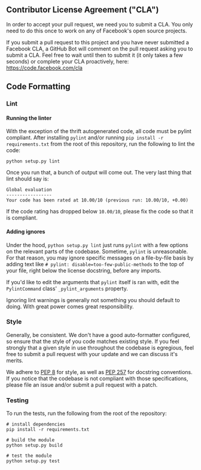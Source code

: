 ## Contributor License Agreement ("CLA")

In order to accept your pull request, we need you to submit a CLA. You only need
to do this once to work on any of Facebook's open source projects.

If you submit a pull request to this project and you have never submitted a
Facebook CLA, a GitHub Bot will comment on the pull request asking you to submit
a CLA. Feel free to wait until then to submit it (it only takes a few seconds)
or complete your CLA proactively, here: <https://code.facebook.com/cla>

## Code Formatting

### Lint

#### Running the linter

With the exception of the thrift autogenerated code, all code must be pylint
compliant. After installing `pylint` and/or running `pip install -r requirements.txt`
from the root of this repository, run the following to lint the code:

```
python setup.py lint
```

Once you run that, a bunch of output will come out. The very last thing that
lint should say is:

```
Global evaluation
-----------------
Your code has been rated at 10.00/10 (previous run: 10.00/10, +0.00)
```

If the code rating has dropped below `10.00/10`, please fix the code so that it
is compliant.

#### Adding ignores

Under the hood, `python setup.py lint` just runs `pylint` with a few options
on the relevant parts of the codebase. Sometime, `pylint` is unreasonable. For
that reason, you may ignore specific messages on a file-by-file basis by
adding text like `# pylint: disable=too-few-public-methods` to the top of your
file, right below the license docstring, before any imports.

If you'd like to edit the arguments that `pylint` itself is ran with, edit the
`PylintCommand` class' `_pylint_arguments` property.

Ignoring lint warnings is generally not something you should default to doing.
With great power comes great responsibility.

### Style

Generally, be consistent. We don't have a good auto-formatter configured, so
ensure that the style of you code matches existing style. If you feel strongly
that a given style in use throughout the codebase is egregious, feel free to
submit a pull request with your update and we can discuss it's merits.

We adhere to [PEP 8](https://www.python.org/dev/peps/pep-0008/) for style, as
well as [PEP 257](https://www.python.org/dev/peps/pep-0257/) for docstring
conventions. If you notice that the codebase is not compliant with those
specifications, please file an issue and/or submit a pull request with a patch.

### Testing

To run the tests, run the following from the root of the repository:

```
# install dependencies
pip install -r requirements.txt

# build the module
python setup.py build

# test the module
python setup.py test
```
